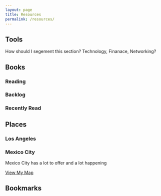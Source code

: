 ```yaml
---
layout: page
title: Resources
permalink: /resources/
---
```


## Tools

How should I segement this section? Technology, Finanace, Networking?

## Books

### Reading

### Backlog

### Recently Read

## Places

### Los Angeles

### Mexico City 
Mexico City has a lot to offer and a lot happening

[View My Map](https://drive.google.com/open?id=1_g2IeIeOr9YoO3ebcTQPfZw7bHLHPUWz)

## Bookmarks

